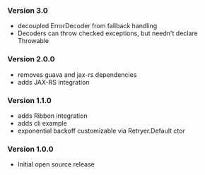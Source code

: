 ### Version 3.0
* decoupled ErrorDecoder from fallback handling
* Decoders can throw checked exceptions, but needn't declare Throwable

### Version 2.0.0
* removes guava and jax-rs dependencies
* adds JAX-RS integration

### Version 1.1.0
* adds Ribbon integration
* adds cli example
* exponential backoff customizable via Retryer.Default ctor

### Version 1.0.0

* Initial open source release
